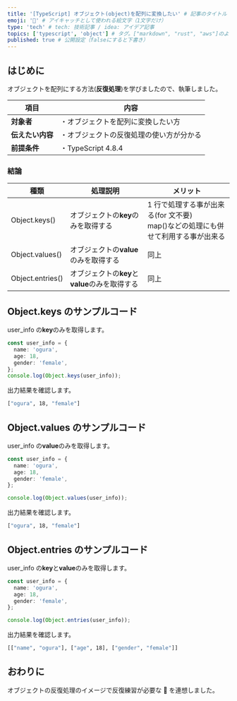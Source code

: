 ```yaml
---
title: '[TypeScript] オブジェクト(object)を配列に変換したい' # 記事のタイトル
emoji: '🤹' # アイキャッチとして使われる絵文字（1文字だけ）
type: 'tech' # tech: 技術記事 / idea: アイデア記事
topics: ['typescript', 'object'] # タグ。["markdown", "rust", "aws"]のように指定する
published: true # 公開設定（falseにすると下書き）
---
```


## はじめに

オブジェクトを配列にする方法(**反復処理**)を学びましたので、執筆しました。

| 項目             | 内容                                     |
| ---------------- | ---------------------------------------- |
| **対象者**       | ・オブジェクトを配列に変換したい方       |
| **伝えたい内容** | ・オブジェクトの反復処理の使い方が分かる |
| **前提条件**     | ・TypeScript 4.8.4                       |

### 結論

| 種類             | 処理説明                                       | メリット                                                                            |
| ---------------- | ---------------------------------------------- | ----------------------------------------------------------------------------------- |
| Object.keys()    | オブジェクトの**key**のみを取得する            | 1 行で処理する事が出来る(for 文不要)<br>map()などの処理にも併せて利用する事が出来る |
| Object.values()  | オブジェクトの**value**のみを取得する          | 同上                                                                                |
| Object.entries() | オブジェクトの**key**と**value**のみを取得する | 同上                                                                                |

## Object.keys のサンプルコード

user_info の**key**のみを取得します。

```typescript
const user_info = {
  name: 'ogura',
  age: 18,
  gender: 'female',
};
console.log(Object.keys(user_info));
```

出力結果を確認します。

```bash
["ogura", 18, "female"]
```

## Object.values のサンプルコード

user_info の**value**のみを取得します。

```typescript
const user_info = {
  name: 'ogura',
  age: 18,
  gender: 'female',
};

console.log(Object.values(user_info));
```

出力結果を確認します。

```bash
["ogura", 18, "female"]
```

## Object.entries のサンプルコード

user_info の**key**と**value**のみを取得します。

```typescript
const user_info = {
  name: 'ogura',
  age: 18,
  gender: 'female',
};

console.log(Object.entries(user_info));
```

出力結果を確認します。

```bash
[["name", "ogura"], ["age", 18], ["gender", "female"]]
```

## おわりに

オブジェクトの反復処理のイメージで反復練習が必要な 🤹 を連想しました。
